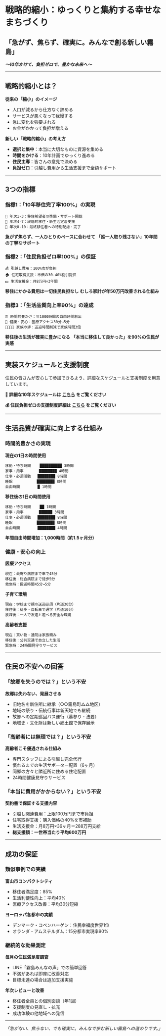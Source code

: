 # 戦略的縮小：ゆっくりと集約する幸せなまちづくり

## **「急がず、焦らず、確実に。みんなで創る新しい霧島」**
***〜10年かけて、負担ゼロで、豊かな未来へ〜***

---

## 戦略的縮小とは？

**従来の「縮小」のイメージ**
- 人口が減るから仕方なく諦める
- サービスが悪くなって我慢する
- 急に変化を強要される
- お金がかかって負担が増える

**新しい「戦略的縮小」の考え方**
- **選択と集中**：本当に大切なものに資源を集める
- **時間をかける**：10年計画でゆっくり進める
- **住民主導**：皆さんの意見で決める
- **負担ゼロ**：引越し費用から生活支援まで全額サポート

---

## 3つの指標

### **指標1：「10年移住完了率100%」の実現**
```
📅 年次1-3：移住希望者の準備・サポート開始
📅 年次4-7：段階的移住・新生活定着支援
📅 年次8-10：最終移住者への特別配慮・完了
```
**急がず焦らず、一人ひとりのペースに合わせて**
**「誰一人取り残さない」10年間の丁寧なサポート**

### **指標2：「住民負担ゼロ率100%」の保証**
```
💰 引越し費用：100%市が負担
🏠 住宅取得支援：市価の30-40%割引提供
💵 生活支援金：月8万円×3年間
```
**移住にかかる費用は一切住民負担なし**
**むしろ家計が年50万円改善される仕組み**

### **指標3：「生活品質向上率90%」の達成**
```
⏰ 時間的豊かさ：年1000時間の自由時間創出
🏥 健康・安心：医療アクセス30分→5分
👨‍👩‍👧‍👦 家族の絆：送迎時間削減で家族時間3倍
```
**移住後の生活が確実に豊かになる**
**「本当に移住して良かった」を90%の住民が実感**

---

## 実装スケジュールと支援制度

住民の皆さんが安心して参加できるよう、詳細なスケジュールと支援制度を用意しています。

**📅 詳細な10年スケジュールは [こちら](10年間移住スケジュール詳細) をご覧ください**

**💰 住民負担ゼロの支援制度詳細は [こちら](住民支援制度詳細) をご覧ください**

---

## 生活品質が確実に向上する仕組み

### **時間的豊かさの実現**

**現在の1日の時間使用**
```
移動・待ち時間    ██████████ 3時間
家事・用事       ████████ 4時間  
仕事・必須活動   ████████ 8時間
睡眠           ████████ 8時間
自由時間        █ 1時間
```

**移住後の1日の時間使用**  
```
移動・待ち時間    ██ 1時間
家事・用事       ██████ 3時間
仕事・必須活動   ████████ 8時間  
睡眠           ████████ 8時間
自由時間        ████████ 4時間
```

**年間自由時間増加：1,000時間（約1.5ヶ月分）**

### **健康・安心の向上**

**医療アクセス**
```
現在：最寄り病院まで車で45分
移住後：総合病院まで徒歩5分
救急時：搬送時間45分→5分
```

**子育て環境**
```
現在：学校まで親の送迎必須（片道30分）
移住後：徒歩・自転車で通学（片道10分）
放課後：一人で友達と遊べる安全な環境
```

**高齢者支援**
```
現在：買い物・通院は家族頼み
移住後：公共交通で自立した生活
緊急時：24時間見守りサービス
```

---

## 住民の不安への回答

### **「故郷を失うのでは？」という不安**

**故郷は失わない、発展させる**
- 旧地名を新住所に継承（○○霧島町△△地区）
- 地域の祭り・伝統行事は新天地でも継続
- 故郷への定期巡回バス運行（墓参り・法要）
- 地域史・文化財は新しい郷土館で保存展示

### **「高齢者には無理では？」という不安**

**高齢者こそ優遇される仕組み**
- 専門スタッフによる引越し完全代行
- 慣れるまでの生活サポーター配置（6ヶ月）
- 同郷の方々と隣近所に住める住宅配置
- 24時間健康見守りサービス

### **「本当に費用がかからない？」という不安**

**契約書で保証する支援内容**
- 引越し関連費用：上限100万円まで市負担
- 住宅取得支援：購入価格の40%を市補助
- 生活支援金：月8万円×36ヶ月＝288万円支給
- **総支援額：一世帯当たり平均600万円**

---

## 成功の保証

### **類似事例での実績**

**富山市コンパクトシティ**
- 移住者満足度：85%
- 生活利便性向上：平均40%
- 医療アクセス改善：平均30分短縮

**ヨーロッパ各都市の実績**
- デンマーク・コペンハーゲン：住民幸福度世界1位
- オランダ・アムステルダム：15分都市実現率90%

### **継続的な効果測定**

**毎月の住民満足度調査**
- LINE「霧島みんなの声」での簡単回答
- 不満があれば即座に改善対応
- 目標未達の場合は追加支援実施

**年次レビューと改善**
- 移住者全員との個別面談（年1回）
- 支援制度の見直し・拡充
- 成功体験の他地域への発信

---

*「急がない、焦らない、でも確実に。みんなで歩む新しい霧島への道のりです。」*